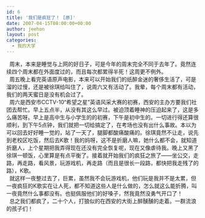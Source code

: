 ```yaml
---
id: 6
title: '我们是疯狂了！ [原]'
date: 2007-04-15T08:00:00+00:00
author: jeehon
layout: post
categories:
  - 我的大学
---
```

&nbsp; 周末，本来是睡觉与上网的好日子，可是今年的周末完全不同于去年了。竟然连续四个周末都在外面度过的，而且每次都累得半死！这周更不例外。  
&nbsp; 周五晚上看完英语原声电影，本来可以开始我们的纸醉金迷的奢侈生活了，可是溜的过慢，还是被徐琪给叫住了，说周六又有活动了。我晕，每个周末都有活动，我们的两天蜜日是没有机会过了。  
&nbsp; 周六是西安市CCTV-10“希望之星”英语风采大赛的初赛，西安的主办方要我们社团去帮忙。早上五点半，从没有其这么早过。被迫顶着睡神的压迫起来了，这是多么痛苦呀。早上是高中生与小学生的的初赛，下午是初中生的。一切进行得还算很顺利，到下午5点钟，我们就把一切给搞定了，在考场也没有出什么事故。本以为可以回去好好睡一觉的，站了一天了，腿脚都酸痛酸痛的。徐琪竟然不让走，说先到老校区吃饭，然后去K歌！我的妈呀，这不是折磨人嘛，她什么都不会，就知道折磨人，上个星期把我弄得现在还没有完全恢复呢，现在又像虐待我。晚上又黑了徐琪一顿饭，心里算是有点平衡了。接着就开始我们的疯狂之旅了——坐公交，走路，再走路，看风景，玩游戏机，再走路（而且是很长一段路，都快把我走残了的路），K歌。  
&nbsp; 就这样一夜整过去了，巨累，虽然我不会玩游戏机，他们玩是我并不是太累，但一夜疯狂的K歌实在让人死，都不知道这些人是什么做的，怎么就这么能折腾，叫一夜竟然什么事都没有。也挺佩服他们的好嗓子，然我竟然没勇气开口了！  
&nbsp; 总之我们都疯了，二十个人，打狼似的在西安的大街上醉醺醺的走着。一群流浪的孩子们！